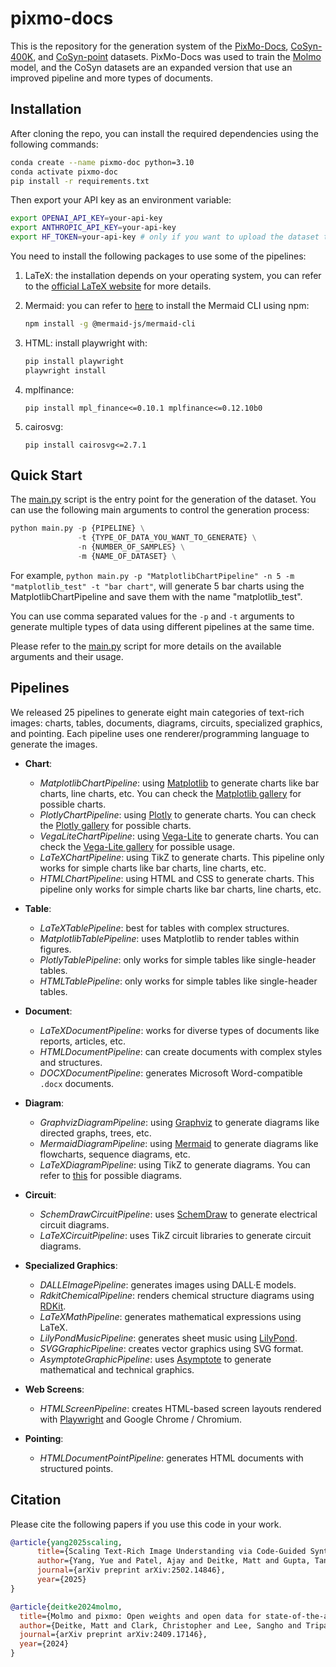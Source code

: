 # pixmo-docs

This is the repository for the generation system of the [PixMo-Docs](https://huggingface.co/datasets/allenai/pixmo-docs), [CoSyn-400K](https://huggingface.co/datasets/allenai/CoSyn-400K), and [CoSyn-point](https://huggingface.co/datasets/allenai/CoSyn-point) datasets. PixMo-Docs was used to train the [Molmo](https://arxiv.org/abs/2409.17146) model, and the CoSyn datasets are an expanded version that use an improved pipeline and more types of documents.

## Installation
After cloning the repo, you can install the required dependencies using the following commands:

```bash
conda create --name pixmo-doc python=3.10
conda activate pixmo-doc
pip install -r requirements.txt
```

Then export your API key as an environment variable:

```bash
export OPENAI_API_KEY=your-api-key
export ANTHROPIC_API_KEY=your-api-key
export HF_TOKEN=your-api-key # only if you want to upload the dataset to the Hugging Face Hub
```

You need to install the following packages to use some of the pipelines:
1. LaTeX: the installation depends on your operating system, you can refer to the [official LaTeX website](https://www.latex-project.org/get/) for more details.

2. Mermaid: you can refer to [here](https://github.com/mermaid-js/mermaid-cli) to install the Mermaid CLI using npm:
    ```bash
    npm install -g @mermaid-js/mermaid-cli
    ```

3. HTML: install playwright with:

    ```bash
    pip install playwright
    playwright install
    ```

4. mplfinance:

   ```
   pip install mpl_finance<=0.10.1 mplfinance<=0.12.10b0
   ```

5. cairosvg:

   ```
   pip install cairosvg<=2.7.1
   ```

## Quick Start
The [main.py](main.py) script is the entry point for the generation of the dataset. You can use the following main arguments to control the generation process:

```python
python main.py -p {PIPELINE} \
               -t {TYPE_OF_DATA_YOU_WANT_TO_GENERATE} \
               -n {NUMBER_OF_SAMPLES} \
               -m {NAME_OF_DATASET} \
```

For example, `python main.py -p "MatplotlibChartPipeline" -n 5 -m "matplotlib_test" -t "bar chart"`, will generate 5 bar charts using the MatplotlibChartPipeline and save them with the name "matplotlib_test".

You can use comma separated values for the `-p` and `-t` arguments to generate multiple types of data using different pipelines at the same time.

Please refer to the [main.py](main.py) script for more details on the available arguments and their usage.


## Pipelines  
We released 25 pipelines to generate eight main categories of text-rich images: charts, tables, documents, diagrams, circuits, specialized graphics, and pointing. Each pipeline uses one renderer/programming language to generate the images.  

* **Chart**:  
    * *MatplotlibChartPipeline*: using [Matplotlib](https://matplotlib.org/) to generate charts like bar charts, line charts, etc. You can check the [Matplotlib gallery](https://matplotlib.org/stable/gallery/index.html) for possible charts.  
    * *PlotlyChartPipeline*: using [Plotly](https://plotly.com/python/) to generate charts. You can check the [Plotly gallery](https://plotly.com/python/) for possible charts.  
    * *VegaLiteChartPipeline*: using [Vega-Lite](https://vega.github.io/vega-lite/) to generate charts. You can check the [Vega-Lite gallery](https://vega.github.io/vega-lite/examples/) for possible usage.  
    * *LaTeXChartPipeline*: using TikZ to generate charts. This pipeline only works for simple charts like bar charts, line charts, etc.  
    * *HTMLChartPipeline*: using HTML and CSS to generate charts. This pipeline only works for simple charts like bar charts, line charts, etc.  

* **Table**:  
    * *LaTeXTablePipeline*: best for tables with complex structures.  
    * *MatplotlibTablePipeline*: uses Matplotlib to render tables within figures.  
    * *PlotlyTablePipeline*: only works for simple tables like single-header tables.  
    * *HTMLTablePipeline*: only works for simple tables like single-header tables.  

* **Document**:  
    * *LaTeXDocumentPipeline*: works for diverse types of documents like reports, articles, etc.  
    * *HTMLDocumentPipeline*: can create documents with complex styles and structures.  
    * *DOCXDocumentPipeline*: generates Microsoft Word-compatible `.docx` documents.  

* **Diagram**:  
    * *GraphvizDiagramPipeline*: using [Graphviz](https://graphviz.org/) to generate diagrams like directed graphs, trees, etc.  
    * *MermaidDiagramPipeline*: using [Mermaid](https://mermaid-js.github.io/mermaid/#/) to generate diagrams like flowcharts, sequence diagrams, etc.  
    * *LaTeXDiagramPipeline*: using TikZ to generate diagrams. You can refer to [this](https://texample.net/tikz/examples/tag/diagrams/) for possible diagrams.  

* **Circuit**:  
    * *SchemDrawCircuitPipeline*: uses [SchemDraw](https://schemdraw.readthedocs.io/) to generate electrical circuit diagrams.  
    * *LaTeXCircuitPipeline*: uses TikZ circuit libraries to generate circuit diagrams.  

* **Specialized Graphics**:  
    * *DALLEImagePipeline*: generates images using DALL·E models.  
    * *RdkitChemicalPipeline*: renders chemical structure diagrams using [RDKit](https://www.rdkit.org/).  
    * *LaTeXMathPipeline*: generates mathematical expressions using LaTeX.  
    * *LilyPondMusicPipeline*: generates sheet music using [LilyPond](http://lilypond.org/).  
    * *SVGGraphicPipeline*: creates vector graphics using SVG format.  
    * *AsymptoteGraphicPipeline*: uses [Asymptote](https://asymptote.sourceforge.io/) to generate mathematical and technical graphics.  

* **Web Screens**:
    * *HTMLScreenPipeline*: creates HTML-based screen layouts rendered with [Playwright](https://playwright.dev/) and Google Chrome / Chromium.  

* **Pointing**:  
    * *HTMLDocumentPointPipeline*: generates HTML documents with structured points.  




## Citation
Please cite the following papers if you use this code in your work.

```bibtex
@article{yang2025scaling,
      title={Scaling Text-Rich Image Understanding via Code-Guided Synthetic Multimodal Data Generation},
      author={Yang, Yue and Patel, Ajay and Deitke, Matt and Gupta, Tanmay and Weihs, Luca and Head, Andrew and Yatskar, Mark and Callison-Burch, Chris and Krishna, Ranjay and Kembhavi, Aniruddha and others},
      journal={arXiv preprint arXiv:2502.14846},
      year={2025}
}
```

```bibtex
@article{deitke2024molmo,
  title={Molmo and pixmo: Open weights and open data for state-of-the-art multimodal models},
  author={Deitke, Matt and Clark, Christopher and Lee, Sangho and Tripathi, Rohun and Yang, Yue and Park, Jae Sung and Salehi, Mohammadreza and Muennighoff, Niklas and Lo, Kyle and Soldaini, Luca and others},
  journal={arXiv preprint arXiv:2409.17146},
  year={2024}
}
```
